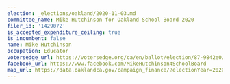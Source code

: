 ```yaml
---
election: _elections/oakland/2020-11-03.md
committee_name: Mike Hutchinson for Oakland School Board 2020
filer_id: '1429072'
is_accepted_expenditure_ceiling: true
is_incumbent: false
name: Mike Hutchinson
occupation: Educator
votersedge_url: https://votersedge.org/ca/en/ballot/election/87-9842e0/address/null/zip/94610/contests/contest/21297/candidate/151502?date=2020-11-03
facebook_url: https://www.facebook.com/MikeHutchinson4SchoolBoard
map_url: https://data.oaklandca.gov/campaign_finance/?electionYear=2020&candidates=COAK-154961&since=2019-01-01&until=2020-10-23
---
```

